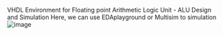 VHDL Environment for Floating point Arithmetic Logic Unit - ALU Design and Simulation 
Here, we can use EDAplayground or Multisim to simulation
![image](https://github.com/AnhDuy0106/ALU8bit/assets/126902854/dc2600ae-eaf5-4518-8b17-8e973a70f5cc)
